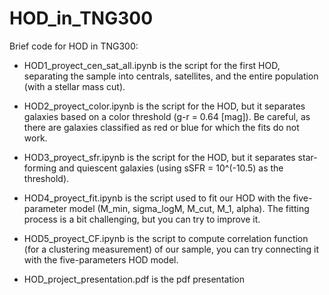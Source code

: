 # HOD_in_TNG300

Brief code for HOD in TNG300:

- HOD1_proyect_cen_sat_all.ipynb is the script for the first HOD, separating the sample into centrals, satellites, and the entire population (with a stellar mass cut).

- HOD2_proyect_color.ipynb is the script for the HOD, but it separates galaxies based on a color threshold (g-r = 0.64 [mag]). Be careful, as there are galaxies classified as red or blue for which the fits do not work.

- HOD3_proyect_sfr.ipynb is the script for the HOD, but it separates star-forming and quiescent galaxies (using sSFR = 10^(-10.5) as the threshold).

- HOD4_proyect_fit.ipynb is the script used to fit our HOD with the five-parameter model (M_min, sigma_logM, M_cut, M_1, alpha). The fitting process is a bit challenging, but you can try to improve it.
  
- HOD5_proyect_CF.ipynb is the script to compute correlation function (for a clustering measurement) of our sample, you can try connecting it with the five-parameters HOD model.

- HOD_project_presentation.pdf is the pdf presentation
